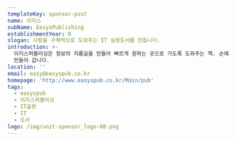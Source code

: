 ```yaml
---
templateKey: sponsor-post
name: 이지스
subName: EasysPublishing
establishmentYear: 0
slogan: 사람을 구체적으로 도와주는 IT 실용도서를 만듭니다.
introduction: >-
  이지스퍼블리싱은 정보의 지름길을 만들어 빠르게 원하는 곳으로 가도록 도와주는 책. 손에 잡히는 이익을 얻을 수 있도록 도움이 되는 책을
  만들어 갑니다.
location: ''
email: easy@easyspub.co.kr
homepage: 'http://www.easyspub.co.kr/Main/pub'
tags:
  - easyspub
  - 이지스퍼블리싱
  - IT출판
  - IT
  - 도서
logo: /img/unit-sponsor_logo-08.png
---
```


